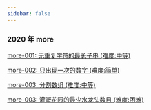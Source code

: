 ```yaml
---
sidebar: false
---
```


### 2020 年 more

[more-001: 无重复字符的最长子串 (难度:中等)](./more-001.md)

[more-002: 只出现一次的数字 (难度:简单)](./more-002.md)

[more-003: 分割数组 (难度:中等)](./more-003.md)

[more-003: 灌溉花园的最少水龙头数目 (难度:困难)](./more-004.md)
